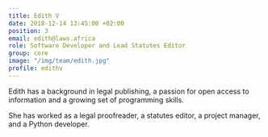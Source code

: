```yaml
---
title: Edith V
date: 2018-12-14 13:45:00 +02:00
position: 3
email: edith@laws.africa
role: Software Developer and Lead Statutes Editor
group: core
image: "/img/team/edith.jpg"
profile: edithv
---
```


Edith has a background in legal publishing, a passion for open access to information and a growing set of programming skills. 

She has worked as a legal proofreader, a statutes editor, a project manager, and a Python developer.